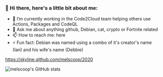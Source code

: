 ### 👋 Hi there, here's a little bit about me:

<!--
**melscoop/melscoop** is a ✨ _special_ ✨ repository because its `README.md` (this file) appears on your GitHub profile. 
--> 

- 🔭 I’m currently working in the Code2Cloud team helping others use Actions, Packages and CodeQL
- 💬 Ask me about anything github, Debian, cat, crypto or Fortnite related 
- 📫 How to reach me: here
- ⚡ Fun fact: Debian was named using a combo of it's creator's name (Ian) and his wife's name (Debbie) 

https://skyline.github.com/melscoop/2020

<!-- - RIP [Deb(Ian) Murdock](https://www.zdnet.com/article/debian-linux-founder-ian-murdock-dies-at-42-cause-unknown/) -->


![melscoop's GitHub stats](https://github-readme-stats.vercel.app/api?username=melscoop&show_icons=true)
